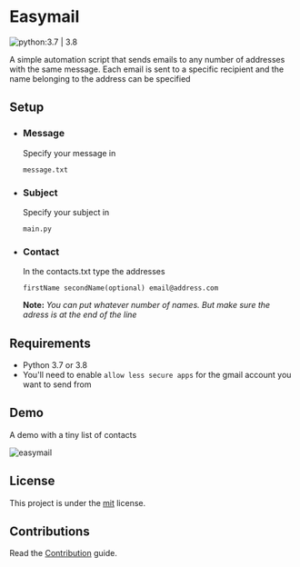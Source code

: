# Easymail

![python:3.7 | 3.8](https://img.shields.io/badge/python-3.7%20%7C%203.8-blue)

A simple automation script that sends emails to any number of addresses with the same message.
Each email is sent to a specific recipient and the name belonging to the address can be specified

## Setup
- ### Message
  Specify your message in
  
    ```message.txt```
- ### Subject
  Specify your subject in
  
    ```main.py```
- ### Contact
  In the contacts.txt type the addresses
  
    ```firstName secondName(optional) email@address.com```
    
    **Note:**
    *You can put whatever number of names. But make sure the adress is at the end of the line*

## Requirements

- Python 3.7 or 3.8
- You'll need to enable ```allow less secure apps``` for the gmail account you want to send from

## Demo

A demo with a tiny list of contacts

![easymail](https://user-images.githubusercontent.com/39020723/82593050-89640300-9baa-11ea-9634-5b0015a57670.gif)

## License

This project is under the [mit](https://github.com/leonkoech/Easymail/blob/master/License) license.

## Contributions

Read the [Contribution](https://github.com/leonkoech/Easymail/blob/master/contributions.md) guide.
